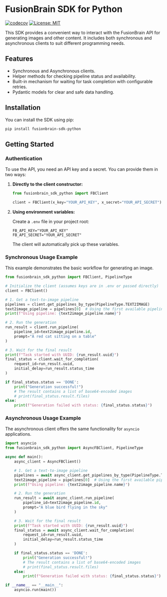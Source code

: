 # FusionBrain SDK for Python

[![codecov](https://codecov.io/github/FusionBrain26/fusionbrain-sdk-python/graph/badge.svg?token=OR5CTTH4X4)](https://codecov.io/github/FusionBrain26/fusionbrain-sdk-python)
[![License: MIT](https://img.shields.io/badge/License-MIT-yellow.svg)](LICENSE)

This SDK provides a convenient way to interact with the FusionBrain API for generating images and other content. It includes both synchronous and asynchronous clients to suit different programming needs.

## Features

-   Synchronous and Asynchronous clients.
-   Helper methods for checking pipeline status and availability.
-   Built-in mechanism for waiting for task completion with configurable retries.
-   Pydantic models for clear and safe data handling.

## Installation

You can install the SDK using pip:

```bash
pip install fusionbrain-sdk-python
```

## Getting Started

### Authentication

To use the API, you need an API key and a secret. You can provide them in two ways:

1.  **Directly to the client constructor:**

    ```python
    from fusionbrain_sdk_python import FBClient

    client = FBClient(x_key="YOUR_API_KEY", x_secret="YOUR_API_SECRET")
    ```

2.  **Using environment variables:**

    Create a `.env` file in your project root:

    ```
    FB_API_KEY="YOUR_API_KEY"
    FB_API_SECRET="YOUR_API_SECRET"
    ```

    The client will automatically pick up these variables.

### Synchronous Usage Example

This example demonstrates the basic workflow for generating an image.

```python
from fusionbrain_sdk_python import FBClient, PipelineType

# Initialize the client (assumes keys are in .env or passed directly)
client = FBClient()

# 1. Get a text-to-image pipeline
pipelines = client.get_pipelines_by_type(PipelineType.TEXT2IMAGE)
text2image_pipeline = pipelines[0]  # Using the first available pipeline
print(f"Using pipeline: {text2image_pipeline.name}")

# 2. Run the generation
run_result = client.run_pipeline(
    pipeline_id=text2image_pipeline.id,
    prompt="A red cat sitting on a table"
)

# 3. Wait for the final result
print(f"Task started with UUID: {run_result.uuid}")
final_status = client.wait_for_completion(
    request_id=run_result.uuid,
    initial_delay=run_result.status_time
)

if final_status.status == 'DONE':
    print("Generation successful!")
    # The result contains a list of base64-encoded images
    # print(final_status.result.files)
else:
    print(f"Generation failed with status: {final_status.status}")

```

### Asynchronous Usage Example

The asynchronous client offers the same functionality for `asyncio` applications.

```python
import asyncio
from fusionbrain_sdk_python import AsyncFBClient, PipelineType

async def main():
    async_client = AsyncFBClient()

    # 1. Get a text-to-image pipeline
    pipelines = await async_client.get_pipelines_by_type(PipelineType.TEXT2IMAGE)
    text2image_pipeline = pipelines[0]  # Using the first available pipeline
    print(f"Using pipeline: {text2image_pipeline.name}")

    # 2. Run the generation
    run_result = await async_client.run_pipeline(
        pipeline_id=text2image_pipeline.id,
        prompt="A blue bird flying in the sky"
    )

    # 3. Wait for the final result
    print(f"Task started with UUID: {run_result.uuid}")
    final_status = await async_client.wait_for_completion(
        request_id=run_result.uuid,
        initial_delay=run_result.status_time
    )

    if final_status.status == 'DONE':
        print("Generation successful!")
        # The result contains a list of base64-encoded images
        # print(final_status.result.files)
    else:
        print(f"Generation failed with status: {final_status.status}")

if __name__ == "__main__":
    asyncio.run(main())

```
